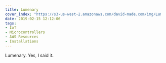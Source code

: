 ```yaml
---
title: Lumenary
cover_index: "https://s3-us-west-2.amazonaws.com/david-made.com/img/Lumenary_At_Night.jpg"
date: 2019-02-15 12:12:06
tags:
- IoT
- Microcontrollers
- AWS Resources
- Installations
---
```


Lumenary. Yes, I said it.